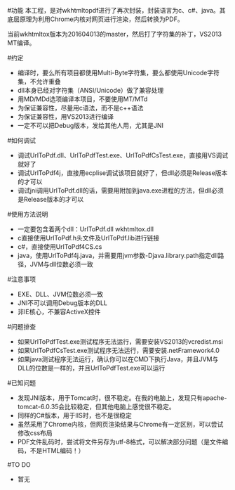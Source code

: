 #功能
本工程，是对wkhtmltopdf进行了再次封装，封装语言为c、c#、java。其底层原理为利用Chrome内核对网页进行渲染，然后转换为PDF。

当前wkhtmltox版本为201604013的master，然后打了字符集的补丁，VS2013 MT编译。

#约定
- 编译时，要么所有项目都使用Multi-Byte字符集，要么都使用Unicode字符集，不允许重叠
- dll本身已经对字符集（ANSI/Unicode）做了兼容处理
- 用MD/MDd选项编译本项目，不要使用MT/MTd
- 为保证兼容性，尽量用c语法，而不是c++语法
- 为保证兼容性，用VS2013进行编译
- 一定不可以把Debug版本，发给其他人用，尤其是JNI

#如何调试
- 调试UrlToPdf.dll、UrlToPdfTest.exe、UrlToPdfCsTest.exe，直接用VS调试就好了
- 调试UrlToPdf4j，直接用ecplise调试该项目就好了，但dll必须是Release版本的才可以
- 调试jni调用UrlToPdf.dll的话，需要用附加到java.exe进程的方法，但dll必须是Release版本的才可以

#使用方法说明
- 一定要包含着两个dll：UrlToPdf.dll wkhtmltox.dll
- c直接使用UrlToPdf.h头文件及UrlToPdf.lib进行链接
- c#，直接使用UrlToPdf4CS.cs
- java，使用UrlToPdf4j.java，并需要用jvm参数-Djava.library.path指定dll路径，JVM与dll位数必须一致

#注意事项
- EXE、DLL、JVM位数必须一致
- JNI不可以调用Debug版本的DLL
- 非IE核心，不兼容ActiveX控件

#问题排查
- 如果UrlToPdfTest.exe测试程序无法运行，需要安装VS2013的vcredist.msi
- 如果UrlToPdfCsTest.exe测试程序无法运行，需要安装.netFramework4.0
- 如果java测试程序无法运行，确认你可以在CMD下执行Java，并且JVM与DLL的位数是一样的，并且UrlToPdfTest.exe可以运行

#已知问题
- 发现JNI版本，用于Tomcat时，很不稳定。在我的电脑上，发现只有apache-tomcat-6.0.35会比较稳定，但其他电脑上感觉很不稳定。
- 同样的C#版本，用于IIS时，也不是很稳定
- 虽然采用了Chrome内核，但网页渲染结果与Chrome有一定区别，可以尝试修改css布局
- PDF文件乱码时，尝试将文件另存为utf-8格式，可以解决部分问题（是文件编码，不是HTML编码！）

#TO DO
- 暂无
